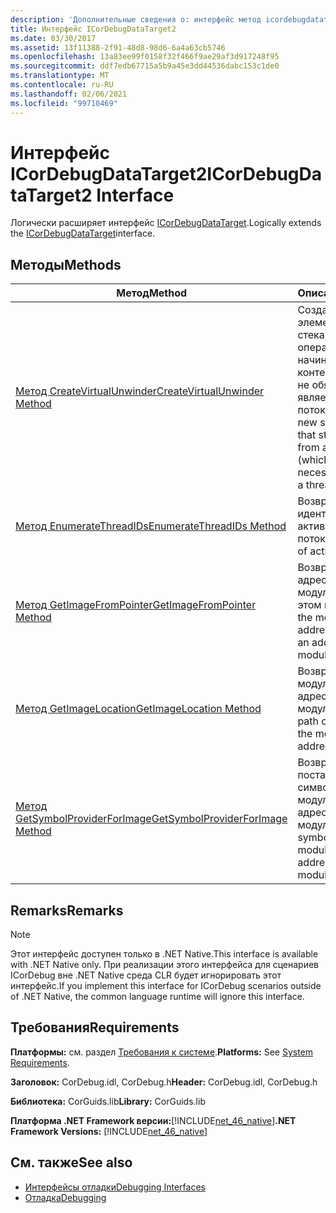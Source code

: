 ```yaml
---
description: 'Дополнительные сведения о: интерфейс метод icordebugdatatarget2'
title: Интерфейс ICorDebugDataTarget2
ms.date: 03/30/2017
ms.assetid: 13f11388-2f91-48d8-98d6-6a4a63cb5746
ms.openlocfilehash: 13a83ee99f0158f32f466f9ae29af3d917248f95
ms.sourcegitcommit: ddf7edb67715a5b9a45e3dd44536dabc153c1de0
ms.translationtype: MT
ms.contentlocale: ru-RU
ms.lasthandoff: 02/06/2021
ms.locfileid: "99710469"
---
```

# <a name="icordebugdatatarget2-interface"></a><span data-ttu-id="b9335-103">Интерфейс ICorDebugDataTarget2</span><span class="sxs-lookup"><span data-stu-id="b9335-103">ICorDebugDataTarget2 Interface</span></span>

<span data-ttu-id="b9335-104">Логически расширяет интерфейс [ICorDebugDataTarget](icordebugdatatarget-interface.md).</span><span class="sxs-lookup"><span data-stu-id="b9335-104">Logically extends the [ICorDebugDataTarget](icordebugdatatarget-interface.md)interface.</span></span>  
  
## <a name="methods"></a><span data-ttu-id="b9335-105">Методы</span><span class="sxs-lookup"><span data-stu-id="b9335-105">Methods</span></span>  
  
|<span data-ttu-id="b9335-106">Метод</span><span class="sxs-lookup"><span data-stu-id="b9335-106">Method</span></span>|<span data-ttu-id="b9335-107">Описание</span><span class="sxs-lookup"><span data-stu-id="b9335-107">Description</span></span>|  
|------------|-----------------|  
|[<span data-ttu-id="b9335-108">Метод CreateVirtualUnwinder</span><span class="sxs-lookup"><span data-stu-id="b9335-108">CreateVirtualUnwinder Method</span></span>](icordebugdatatarget2-createvirtualunwinder-method.md)|<span data-ttu-id="b9335-109">Создает новый элемент очистки стека, запускающий операцию очистки, начиная с исходного контекста (который не обязательно является концом потока).</span><span class="sxs-lookup"><span data-stu-id="b9335-109">Creates a new stack unwinder that starts unwinding from an initial context (which isn't necessarily the leaf of a thread).</span></span>|  
|[<span data-ttu-id="b9335-110">Метод EnumerateThreadIDs</span><span class="sxs-lookup"><span data-stu-id="b9335-110">EnumerateThreadIDs Method</span></span>](icordebugdatatarget2-enumeratethreadids-method.md)|<span data-ttu-id="b9335-111">Возвращает список идентификаторов активных потоков.</span><span class="sxs-lookup"><span data-stu-id="b9335-111">Returns a list of active thread IDs.</span></span>|  
|[<span data-ttu-id="b9335-112">Метод GetImageFromPointer</span><span class="sxs-lookup"><span data-stu-id="b9335-112">GetImageFromPointer Method</span></span>](icordebugdatatarget2-getimagefrompointer-method.md)|<span data-ttu-id="b9335-113">Возвращает базовый адрес и размер модуля из адреса в этом модуле.</span><span class="sxs-lookup"><span data-stu-id="b9335-113">Returns the module base address and size from an address in that module.</span></span>|  
|[<span data-ttu-id="b9335-114">Метод GetImageLocation</span><span class="sxs-lookup"><span data-stu-id="b9335-114">GetImageLocation Method</span></span>](icordebugdatatarget2-getimagelocation-method.md)|<span data-ttu-id="b9335-115">Возвращает путь для модуля из базового адреса модуля.</span><span class="sxs-lookup"><span data-stu-id="b9335-115">Returns the path of a module from the module's base address.</span></span>|  
|[<span data-ttu-id="b9335-116">Метод GetSymbolProviderForImage</span><span class="sxs-lookup"><span data-stu-id="b9335-116">GetSymbolProviderForImage Method</span></span>](icordebugdatatarget2-getsymbolproviderforimage-method.md)|<span data-ttu-id="b9335-117">Возвращает поставщика символов для модуля из базового адреса модуля.</span><span class="sxs-lookup"><span data-stu-id="b9335-117">Returns the symbol-provider for a module from the base address of that module.</span></span>|  
  
## <a name="remarks"></a><span data-ttu-id="b9335-118">Remarks</span><span class="sxs-lookup"><span data-stu-id="b9335-118">Remarks</span></span>  
  
> [!NOTE]
> <span data-ttu-id="b9335-119">Этот интерфейс доступен только в .NET Native.</span><span class="sxs-lookup"><span data-stu-id="b9335-119">This interface is available with .NET Native only.</span></span> <span data-ttu-id="b9335-120">При реализации этого интерфейса для сценариев ICorDebug вне .NET Native среда CLR будет игнорировать этот интерфейс.</span><span class="sxs-lookup"><span data-stu-id="b9335-120">If you implement this interface for ICorDebug scenarios outside of .NET Native, the common language runtime will ignore this interface.</span></span>  
  
## <a name="requirements"></a><span data-ttu-id="b9335-121">Требования</span><span class="sxs-lookup"><span data-stu-id="b9335-121">Requirements</span></span>  

 <span data-ttu-id="b9335-122">**Платформы:** см. раздел [Требования к системе](../../get-started/system-requirements.md).</span><span class="sxs-lookup"><span data-stu-id="b9335-122">**Platforms:** See [System Requirements](../../get-started/system-requirements.md).</span></span>  
  
 <span data-ttu-id="b9335-123">**Заголовок:** CorDebug.idl, CorDebug.h</span><span class="sxs-lookup"><span data-stu-id="b9335-123">**Header:** CorDebug.idl, CorDebug.h</span></span>  
  
 <span data-ttu-id="b9335-124">**Библиотека:** CorGuids.lib</span><span class="sxs-lookup"><span data-stu-id="b9335-124">**Library:** CorGuids.lib</span></span>  
  
 <span data-ttu-id="b9335-125">**Платформа .NET Framework версии:**[!INCLUDE[net_46_native](../../../../includes/net-46-native-md.md)]</span><span class="sxs-lookup"><span data-stu-id="b9335-125">**.NET Framework Versions:** [!INCLUDE[net_46_native](../../../../includes/net-46-native-md.md)]</span></span>  
  
## <a name="see-also"></a><span data-ttu-id="b9335-126">См. также</span><span class="sxs-lookup"><span data-stu-id="b9335-126">See also</span></span>

- [<span data-ttu-id="b9335-127">Интерфейсы отладки</span><span class="sxs-lookup"><span data-stu-id="b9335-127">Debugging Interfaces</span></span>](debugging-interfaces.md)
- [<span data-ttu-id="b9335-128">Отладка</span><span class="sxs-lookup"><span data-stu-id="b9335-128">Debugging</span></span>](index.md)
